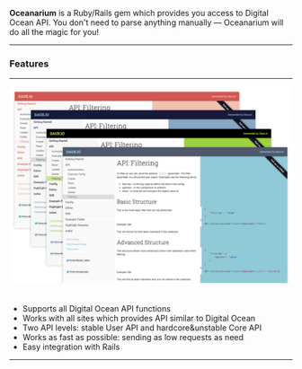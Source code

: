 <p class="lead">
	<strong>Oceanarium</strong> is a Ruby/Rails gem which provides you access to Digital Ocean API. You don't need to parse anything manually — Oceanarium will do all the magic for you!
</p>

<hr/>
<h3>Features</h3>
<hr/>

<img src="/img/app-thumbs.png" alt="alt text" class="pull-right" style="margin-bottom:20px;">

* Supports all Digital Ocean API functions
* Works with all sites which provides API similar to Digital Ocean
* Two API levels: stable User API and hardcore&unstable Core API
* Works as fast as possible: sending as low requests as need
* Easy integration with Rails

<div class="clear"></div>
<hr/>
